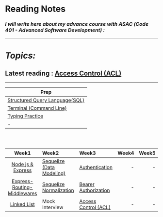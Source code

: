 # Reading Notes
### *I will write here about my advance course with ASAC (Code 401 - Advanced Software Development) :*


---
# *Topics:*
## Latest reading : [Access Control (ACL)](./Access-Control%20(ACL).md)

---

|Prep|
|----------|
|[Structured Query Language(SQL)](./Prep/SQL.md)|
|[Terminal (Command Line)](./Prep/Terminal.md)|
|[Typing Practice](./Prep/TypingPractice.md)|
|-|

<br />
<br />

|Week1|Week2|Week3|Week4|Week5|
|:-------------:|:---------|:-------------|----:|----:|
|[Node js & Express](./Express.md)|[Sequelize (Data Modeling)](./Data-Modeling.md)|[Authentication](./Authentication.md)|-|-|
|[Express-Routing-Middlewares](./Express-Routing-Middlewares.md)|[Sequelize Normalization](./sequelize-normalization.md)|[Bearer Authorization](./Bearer-Authorization.md)|-|-|
|[Linked List](./Linked-Lists.md)|Mock Interview|[Access Control (ACL)](./Access-Control%20(ACL).md)|-|-|
